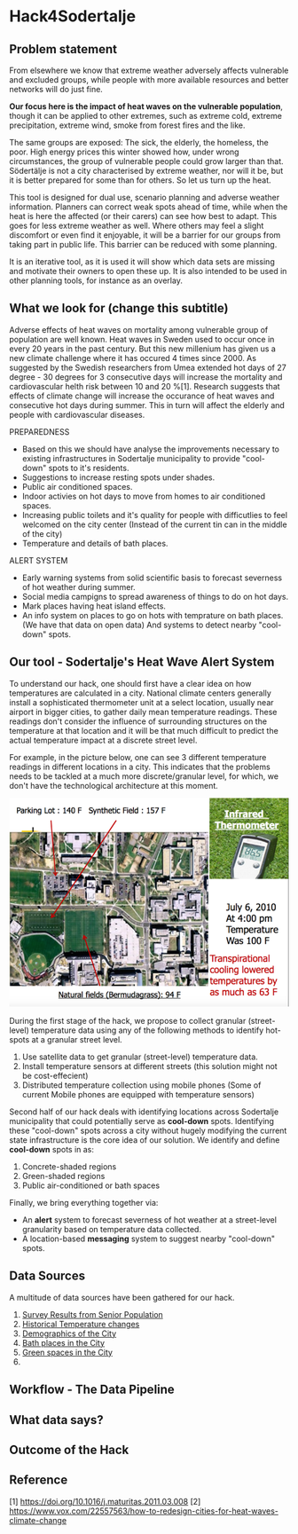 # Hack4Sodertalje

## Problem statement 
From elsewhere we know that extreme weather adversely affects vulnerable and excluded groups, while people with more available resources and better networks will do just fine. 

**Our focus here is the impact of heat waves on the vulnerable population**, though it can be applied to other extremes, such as extreme cold, extreme precipitation, extreme wind, smoke from forest fires and the like. 

The same groups are exposed: The sick, the elderly, the homeless, the poor. High energy prices this winter showed how, under wrong circumstances, the group of vulnerable people could grow larger than that. Södertälje is not a city characterised by extreme weather, nor will it be, but it is better prepared for some than for others. So let us turn up the heat.

This tool is designed for dual use, scenario planning and adverse weather information. Planners can correct weak spots ahead of time, while when the heat is here the affected (or their carers) can see how best to adapt. This goes for less extreme weather as well. Where others may feel a slight discomfort or even find it enjoyable, it will be a barrier for our groups from taking part in public life. This barrier can be reduced with some planning. 

It is an iterative tool, as it is used it will show which data sets are missing and motivate their owners to open these up. It is also intended to be used in other planning tools, for instance as an overlay. 



## What we look for (change this subtitle)

Adverse effects of heat waves on mortality among vulnerable group of population are well known. Heat waves in Sweden used to occur once in every 20 years in the past century. But this new millenium has given us a new climate challenge where it has occured 4 times since 2000. As suggested by the Swedish researchers from Umea extended hot days of 27 degree - 30 degrees for 3 consecutive days will increase the mortality and cardiovascular helth risk between 10 and 20 %[1]. Research suggests that effects of climate change will increase the occurance of heat waves and consecutive hot days during summer. This in turn will affect the elderly and people with cardiovascular diseases. 

PREPAREDNESS
* Based on this we should have analyse the improvements necessary to existing infrastructures in Sodertalje municipality to provide "cool-down" spots to it's residents. 
* Suggestions to increase resting spots under shades. 
* Public air conditioned spaces.
* Indoor activies on hot days to move from homes to air conditioned spaces. 
* Increasing public toilets and it's quality for people with difficutlies to feel welcomed on the city center (Instead of the current tin can in the middle of the city) 
* Temperature and details of bath places.

ALERT SYSTEM
* Early warning systems from solid scientific basis to forecast severness of hot weather during summer. 
* Social media campigns to spread awareness of things to do on hot days.
* Mark places having heat island effects. 
* An info system on places to go on hots with temprature on bath places. (We have that data on open data) And systems to detect nearby "cool-down" spots.

## Our tool - Sodertalje's Heat Wave Alert System

To understand our hack, one should first have a clear idea on how temperatures are calculated in a city. National climate centers generally install a sophisticated thermometer unit at a select location, usually near airport in bigger cities, to gather daily mean temperature readings. These readings don't consider the influence of surrounding structures on the temperature at that location and it will be that much difficult to predict the actual temperature impact at a discrete street level. 

For example, in the picture below, one can see 3 different temperature readings in different locations in a city. This indicates that the problems needs to be tackled at a much more discrete/granular level, for which, we don't have the technological architecture at this moment. 

![Temperature changes are more granular](./photos-of-current-seats/UMD-heat+slide.png)


During the first stage of the hack, we propose to collect granular (street-level) temperature data using any of the following methods to identify hot-spots at a granular street level. 
1. Use satellite data to get granular (street-level) temperature data. 
2. Install temperature sensors at different streets (this solution might not be cost-effecient)
3. Distributed temperature collection using mobile phones (Some of current Mobile phones are equipped with temperature sensors)

Second half of our hack deals with identifying locations across Sodertalje municipality that could potentially serve as **cool-down** spots. Identifying these "cool-down" spots across a city without hugely modifying the current state infrastructure is the core idea of our solution. We identify and define **cool-down** spots in as:
1. Concrete-shaded regions 
2. Green-shaded regions 
3. Public air-conditioned or bath spaces

Finally, we bring everything together via:  
* An **alert** system to forecast severness of hot weather at a street-level granularity based on temperature data collected. 
* A location-based **messaging** system to suggest nearby "cool-down" spots.

## Data Sources
A multitude of data sources have been gathered for our hack. 
1. [Survey Results from Senior Population](./data/survey-results)
2. [Historical Temperature changes](./data/stockholm-historical-temps-monthly-3)
3. [Demographics of the City](./data/demographics-data)
4. [Bath places in the City](./data/bath-places)
5. [Green spaces in the City](./data/green-spaces-geojson-data)
6.  


## Workflow - The Data Pipeline


## What data says?



## Outcome of the Hack


## Reference
[1] https://doi.org/10.1016/j.maturitas.2011.03.008
[2] https://www.vox.com/22557563/how-to-redesign-cities-for-heat-waves-climate-change
